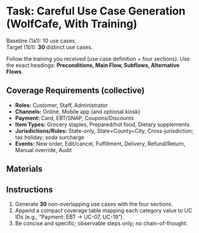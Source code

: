 # Task: Careful Use Case Generation (WolfCafe, With Training)

Baseline (1a1): 10 use cases.  
Target (1b1): **30** distinct use cases.

Follow the training you received (use case definition + four sections). Use the exact headings:
**Preconditions, Main Flow, Subflows, Alternative Flows**.

## Coverage Requirements (collective)
- **Roles:** Customer, Staff, Administrator
- **Channels:** Online, Mobile app (and optional kiosk)
- **Payment:** Card, EBT/SNAP, Coupons/Discounts
- **Item Types:** Grocery staples, Prepared/hot food, Dietary supplements
- **Jurisdictions/Rules:** State-only, State+County+City, Cross-jurisdiction; tax holiday; soda surcharge
- **Events:** New order, Edit/cancel, Fulfillment, Delivery, Refund/Return, Manual override, Audit

## Materials

## Instructions
1) Generate **30** non-overlapping use cases with the four sections.  
2) Append a compact coverage table mapping each category value to UC IDs (e.g., “Payment: EBT → UC-07, UC-19”).  
3) Be concise and specific; observable steps only; no chain-of-thought.
